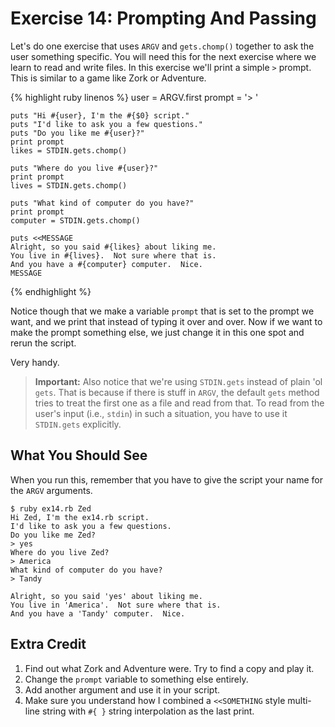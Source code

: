 # Exercise 14: Prompting And Passing
Let's do one exercise that uses `ARGV` and `gets.chomp()` together to ask the user something specific. You will need this for the next exercise where we learn to read and write files. In this exercise we'll print a simple `>` prompt. This is similar to a game like Zork or Adventure.

{% highlight ruby linenos %}
    user = ARGV.first
    prompt = '> '
    
    puts "Hi #{user}, I'm the #{$0} script."
    puts "I'd like to ask you a few questions."
    puts "Do you like me #{user}?"
    print prompt
    likes = STDIN.gets.chomp()
    
    puts "Where do you live #{user}?"
    print prompt
    lives = STDIN.gets.chomp()
    
    puts "What kind of computer do you have?"
    print prompt
    computer = STDIN.gets.chomp()
    
    puts <<MESSAGE
    Alright, so you said #{likes} about liking me.
    You live in #{lives}.  Not sure where that is.
    And you have a #{computer} computer.  Nice.
    MESSAGE
{% endhighlight %}

Notice though that we make a variable `prompt` that is set to the prompt we want, and we print that instead of typing it over and over. Now if we want to make the prompt something else, we just change it in this one spot and rerun the script.

Very handy.

> **Important:** Also notice that we're using `STDIN.gets` instead of plain 'ol `gets`.  That is because if there is stuff in `ARGV`, the default `gets` method tries to treat the first one as a file and read from that. To read from the user's input (i.e., `stdin`) in such a situation, you have to use it `STDIN.gets` explicitly.

## What You Should See
When you run this, remember that you have to give the script your name for the `ARGV` arguments.

    $ ruby ex14.rb Zed
    Hi Zed, I'm the ex14.rb script.
    I'd like to ask you a few questions.
    Do you like me Zed?
    > yes
    Where do you live Zed?
    > America
    What kind of computer do you have?
    > Tandy
    
    Alright, so you said 'yes' about liking me.
    You live in 'America'.  Not sure where that is.
    And you have a 'Tandy' computer.  Nice.

## Extra Credit
1. Find out what Zork and Adventure were. Try to find a copy and play it.
2. Change the `prompt` variable to something else entirely.
3. Add another argument and use it in your script.
4. Make sure you understand how I combined a `<<SOMETHING` style multi-line string with `#{ }` string interpolation as the last print.
